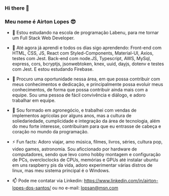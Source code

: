 ### Hi there 👋

### Meu nome é Airton Lopes 😎

<!--
**airton-lopes/airton-lopes** is a ✨ _special_ ✨ repository because its `README.md` (this file) appears on your GitHub profile.
-->

- 🔭 Estou estudando na escola de programação Labenu, para me tornar um Full Stack Web Developer.

- 🌱 Até agora já aprendi e todos os dias sigo aprendendo:
Front-end com HTML, CSS, JS, React com Styled-Components, Material-UI, Axios, testes com Jest.
Back-end com node.JS, Typescript, AWS, MySql, express, cors, bcryptjs, jsonwebtoken, knex, uuid, dayjs, dotenv e testes com Jest.
E estou estudando Firebase.

- 👯 Procuro uma oportunidade nessa área, em que possa contribuir com meus conhecimentos e dedicação, e principalmente possa evoluir meus conhecimentos, de forma que possa contribuir ainda mais com a equipe. Sou uma pessoa de fácil convivência e diálogo, e adoro trabalhar em equipe.

- 💬 Sou formado em agronegócio, e trabalhei com vendas de implementos agrícolas por alguns anos, mas a cultura de soliedariedade, cumplicidade e integração da área de tecnologia, além do meu forte interesse, contribuíram para que eu entrasse de cabeça e coração no mundo da programação.

- ⚡ Fun facts: Adoro viajar, amo música, filmes, livros, séries, cultura pop, video games, astronomia. Sou aficcionado por hardware de computadores, sendo que levo como hobby montagem e configuração de PCs, overcloclocks de CPUs, memórias e GPUs até instalar ubuntu em uns raspberry pis da vida, adoro experimentar várias distros de linux, mas meu sistema principal é o Windows.

- 📫 Pode me contatar via Linkedin: https://www.linkedin.com/in/airton-lopes-dos-santos/ ou no e-mail: lopsan@msn.com
